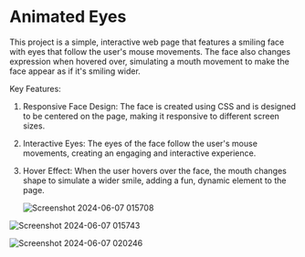 # Animated Eyes

This project is a simple, interactive web page that features a smiling face with eyes that follow the user's mouse movements. The face also changes expression when hovered over, simulating a mouth movement to make the face appear as if it's smiling wider.

Key Features:
1. Responsive Face Design: The face is created using CSS and is designed to be centered on the 
   page, making it responsive to different screen sizes.
2. Interactive Eyes: The eyes of the face follow the user's mouse movements, creating an engaging 
   and interactive experience.
3. Hover Effect: When the user hovers over the face, the mouth changes shape to simulate a wider 
   smile, adding a fun, dynamic element to the page.

   ![Screenshot 2024-06-07 015708](https://github.com/Juhikumari134/JAVASCRIPT-PROJECTS/assets/134398207/3bf5dba0-ebb8-41d5-832a-41b91d99bd9f)

   
![Screenshot 2024-06-07 015743](https://github.com/Juhikumari134/JAVASCRIPT-PROJECTS/assets/134398207/fa33dcae-8246-4fcd-b56b-549cb02a544a)

![Screenshot 2024-06-07 020246](https://github.com/Juhikumari134/JAVASCRIPT-PROJECTS/assets/134398207/5831a1f5-d6e7-4cf3-80b7-e0a562d33f9c)
